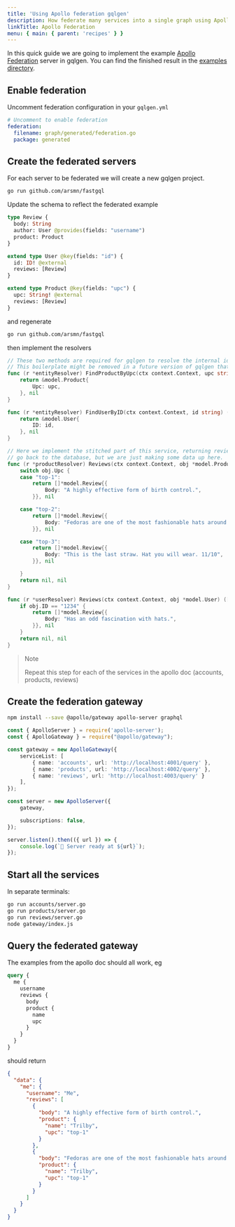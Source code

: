 ```yaml
---
title: 'Using Apollo federation gqlgen'
description: How federate many services into a single graph using Apollo
linkTitle: Apollo Federation
menu: { main: { parent: 'recipes' } }
---
```


In this quick guide we are going to implement the example [Apollo Federation](https://www.apollographql.com/docs/apollo-server/federation/introduction/)
server in gqlgen. You can find the finished result in the [examples directory](https://github.com/arsmn/fastgql/tree/master/example/federation).

## Enable federation

Uncomment federation configuration in your `gqlgen.yml`

```yml
# Uncomment to enable federation
federation:
  filename: graph/generated/federation.go
  package: generated
```

## Create the federated servers

For each server to be federated we will create a new gqlgen project.

```bash
go run github.com/arsmn/fastgql
```

Update the schema to reflect the federated example
```graphql
type Review {
  body: String
  author: User @provides(fields: "username")
  product: Product
}

extend type User @key(fields: "id") {
  id: ID! @external
  reviews: [Review]
}

extend type Product @key(fields: "upc") {
  upc: String! @external
  reviews: [Review]
}
```


and regenerate
```bash
go run github.com/arsmn/fastgql
```

then implement the resolvers
```go
// These two methods are required for gqlgen to resolve the internal id-only wrapper structs.
// This boilerplate might be removed in a future version of gqlgen that can no-op id only nodes.
func (r *entityResolver) FindProductByUpc(ctx context.Context, upc string) (*model.Product, error) {
	return &model.Product{
		Upc: upc,
	}, nil
}

func (r *entityResolver) FindUserByID(ctx context.Context, id string) (*model.User, error) {
	return &model.User{
		ID: id,
	}, nil
}

// Here we implement the stitched part of this service, returning reviews for a product. Of course normally you would
// go back to the database, but we are just making some data up here.
func (r *productResolver) Reviews(ctx context.Context, obj *model.Product) ([]*model.Review, error) {
	switch obj.Upc {
	case "top-1":
		return []*model.Review{{
			Body: "A highly effective form of birth control.",
		}}, nil

	case "top-2":
		return []*model.Review{{
			Body: "Fedoras are one of the most fashionable hats around and can look great with a variety of outfits.",
		}}, nil

	case "top-3":
		return []*model.Review{{
			Body: "This is the last straw. Hat you will wear. 11/10",
		}}, nil

	}
	return nil, nil
}

func (r *userResolver) Reviews(ctx context.Context, obj *model.User) ([]*model.Review, error) {
	if obj.ID == "1234" {
		return []*model.Review{{
			Body: "Has an odd fascination with hats.",
		}}, nil
	}
	return nil, nil
}
```

> Note
>
> Repeat this step for each of the services in the apollo doc (accounts, products, reviews)

## Create the federation gateway

```bash
npm install --save @apollo/gateway apollo-server graphql
```

```typescript
const { ApolloServer } = require('apollo-server');
const { ApolloGateway } = require("@apollo/gateway");

const gateway = new ApolloGateway({
    serviceList: [
        { name: 'accounts', url: 'http://localhost:4001/query' },
        { name: 'products', url: 'http://localhost:4002/query' },
        { name: 'reviews', url: 'http://localhost:4003/query' }
    ],
});

const server = new ApolloServer({
    gateway,

    subscriptions: false,
});

server.listen().then(({ url }) => {
    console.log(`🚀 Server ready at ${url}`);
});
```

## Start all the services

In separate terminals:
```bash
go run accounts/server.go
go run products/server.go
go run reviews/server.go
node gateway/index.js
```

## Query the federated gateway

The examples from the apollo doc should all work, eg

```graphql
query {
  me {
    username
    reviews {
      body
      product {
        name
        upc
      }
    }
  }
}
```

should return

```json
{
  "data": {
    "me": {
      "username": "Me",
      "reviews": [
        {
          "body": "A highly effective form of birth control.",
          "product": {
            "name": "Trilby",
            "upc": "top-1"
          }
        },
        {
          "body": "Fedoras are one of the most fashionable hats around and can look great with a variety of outfits.",
          "product": {
            "name": "Trilby",
            "upc": "top-1"
          }
        }
      ]
    }
  }
}
```
